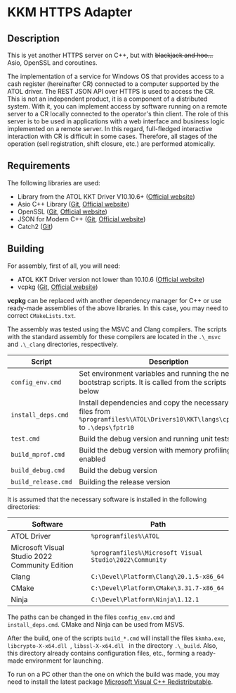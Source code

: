 # KKM HTTPS Adapter

## Description

This is yet another HTTPS server on C++, but with ~~blackjack and hoo...~~ Asio, OpenSSL and coroutines.

The implementation of a service for Windows OS that provides access to a cash register (hereinafter CR) connected
to a computer supported by the ATOL driver. The REST JSON API over HTTPS is used to access the CR. This is not an
independent product, it is a component of a distributed system. With it, you can implement access by software running
on a remote server to a CR locally connected to the operator's thin client. The role of this server is to be used
in applications with a web interface and business logic implemented on a remote server. In this regard, full-fledged
interactive interaction with CR is difficult in some cases. Therefore, all stages of the operation (sell registration,
shift closure, etc.) are performed atomically.

## Requirements

The following libraries are used:
- Library from the ATOL KKT Driver V10.10.6+ ([Official website](http://fs.atol.ru/))
- Asio C++ Library ([Git](https://github.com/chriskohlhoff/asio), [Official website](https://think-async.com/Asio/))
- OpenSSL ([Git](https://github.com/openssl/openssl), [Official website](https://www.openssl.org/))
- JSON for Modern C++ ([Git](https://github.com/nlohmann/json), [Official website](https://json.nlohmann.me/))
- Catch2 ([Git](https://github.com/catchorg/Catch2))

## Building

For assembly, first of all, you will need:
- ATOL KKT Driver version not lower than 10.10.6 ([Official website](http://fs.atol.ru/))
- vcpkg ([Git](https://github.com/microsoft/vcpkg), [Official website](https://learn.microsoft.com/en-us/vcpkg/))

**vcpkg** can be replaced with another dependency manager for C++ or use ready-made assemblies of the above libraries.
In this case, you may need to correct `CMakeLists.txt`.

The assembly was tested using the MSVC and Clang compilers. The scripts with the standard assembly for these compilers
are located in the `.\_msvc` and `.\_clang` directories, respectively.

| Script              | Description                                                                                                                           |
|---------------------|---------------------------------------------------------------------------------------------------------------------------------------|
| `config_env.cmd`    | Set environment variables and running the necessary bootstrap scripts. It is called from the scripts listed below                     |
| `install_deps.cmd`  | Install dependencies and copy the necessary header files from `%programfiles%\ATOL\Drivers10\KKT\langs\cpp\fptr10` to `.\deps\fptr10` |
| `test.cmd`          | Build the debug version and running unit tests                                                                                        |
| `build_mprof.cmd`   | Build the debug version with memory profiling enabled                                                                                 |
| `build_debug.cmd`   | Build the debug version                                                                                                               |
| `build_release.cmd` | Building the release version                                                                                                          |

It is assumed that the necessary software is installed in the following directories:

| Software                                       | Path                                                    |
|------------------------------------------------|---------------------------------------------------------|
| ATOL Driver                                    | `%programfiles%\ATOL`                                   |
| Microsoft Visual Studio 2022 Community Edition | `%programfiles%\Microsoft Visual Studio\2022\Community` |
| Clang                                          | `C:\Devel\Platform\Clang\20.1.5-x86_64`                 |
| CMake                                          | `C:\Devel\Platform\CMake\3.31.7-x86_64`                 |
| Ninja                                          | `C:\Devel\Platform\Ninja\1.12.1`                        |

The paths can be changed in the files `config_env.cmd` and `install_deps.cmd`. CMake and Ninja can be used from MSVS.

After the build, one of the scripts `build_*.cmd` will install the files `kkmha.exe`, `libcrypto-X-x64.dll `,
`libssl-X-x64.dll ` in the directory `.\_build`. Also, this directory already contains configuration files, etc.,
forming a ready-made environment for launching.

To run on a PC other than the one on which the build was made, you may need to install the latest package
[Microsoft Visual C++ Redistributable](https://learn.microsoft.com/en-us/cpp/windows/latest-supported-vc-redist?view=msvc-170).
